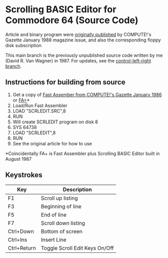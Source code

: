 # Scrolling BASIC Editor for Commodore 64 (Source Code) #

Article and binary program were [originally published](https://archive.org/details/1988-01-computegazette/page/n81/mode/2up) by COMPUTE!'s Gazette January 1988 magazine issue, and also the corresponding floppy disk subscription

This main branch is the previously unpublished source code written by me (David R. Van Wagner) in 1987.   For updates, see the [control-left-right branch](https://github.com/davervw/scrledit/tree/control-left-right).

## Instructions for building from source

1. Get a copy of [Fast Assember from COMPUTE!'s Gazette January 1986](https://archive.org/details/1986-01-computegazette/page/n79) or [FA+](https://techwithdave.davevw.com/2019/04/scrolling-editor-for-fast-assembler-31.html)*
2. Load/Run Fast Assembler
3. LOAD "SCRLEDIT.SRC",8
4. RUN
5. Will create SCRLEDIT program on disk 8
6. SYS 64738
7. LOAD "SCRLEDIT",8
8. RUN
9. See the original article for how to use

*Coincidentally FA+ is Fast Assembler plus Scrolling BASIC Editor built in August 1987

## Keystrokes

Key        |Description
-----------|-----------
F1         |Scroll up listing
F3         |Beginning of line
F5         |End of line
F7         |Scroll down listing
Ctrl+Down  |Bottom of screen
Ctrl+Ins   |Insert Line
Ctrl+Return|Toggle Scroll Edit Keys On/Off
